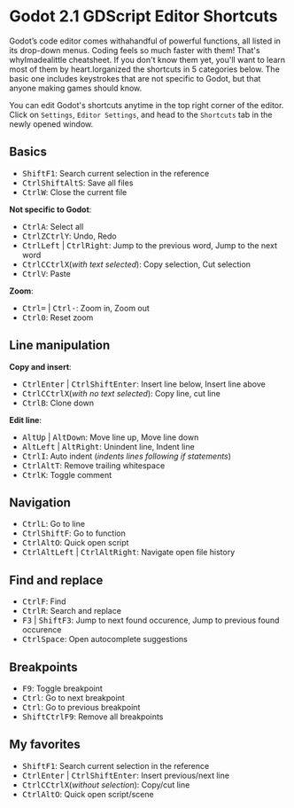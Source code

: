 # Godot 2.1 GDScript Editor Shortcuts

<!-- kbd select regex: ^(((Ctrl|Alt|Shift|F\d)\s?)+(\w+\d?|\=|\+)?)-->
<!-- alternative: (Ctrl|Shift|Alt|F\d|[0-9]|Space|Enter|Left|Right|Up|Down|\=|\-) -->

Godot’s code editor comes withahandful of powerful functions, all listed in its drop-down menus. Coding feels so much faster with them! That's whyImadealittle cheatsheet. If you don't know them yet, you'll want to learn most of them by heart.Iorganized the shortcuts in 5 categories below. The basic one includes keystrokes that are not specific to Godot, but that anyone making games should know.

You can edit Godot's shortcuts anytime in the top right corner of the editor. Click on `Settings`, `Editor Settings`, and head to the `Shortcuts` tab in the newly opened window.


## Basics

- <kbd>Shift</kbd><kbd>F1</kbd>: Search current selection in the reference
- <kbd>Ctrl</kbd><kbd>Shift</kbd><kbd>Alt</kbd><kbd>S</kbd>: Save all files
- <kbd>Ctrl</kbd><kbd>W</kbd>: Close the current file

**Not specific to Godot**:

- <kbd>Ctrl</kbd><kbd>A</kbd>: Select all
- <kbd>Ctrl</kbd><kbd>Z</kbd><kbd>Ctrl</kbd><kbd>Y</kbd>: Undo, Redo
- <kbd>Ctrl</kbd><kbd>Left</kbd> | <kbd>Ctrl</kbd><kbd>Right</kbd>: Jump to the previous word, Jump to the next word
- <kbd>Ctrl</kbd><kbd>C</kbd><kbd>Ctrl</kbd><kbd>X</kbd>(_with text selected_): Copy selection, Cut selection
- <kbd>Ctrl</kbd><kbd>V</kbd>: Paste

**Zoom**:

- <kbd>Ctrl</kbd><kbd>=</kbd> | <kbd>Ctrl</kbd><kbd>-</kbd>: Zoom in, Zoom out
- <kbd>Ctrl</kbd><kbd>0</kbd>: Reset zoom


## Line manipulation

**Copy and insert**:

- <kbd>Ctrl</kbd><kbd>Enter</kbd> | <kbd>Ctrl</kbd><kbd>Shift</kbd><kbd>Enter</kbd>: Insert line below, Insert line above
- <kbd>Ctrl</kbd><kbd>C</kbd><kbd>Ctrl</kbd><kbd>X</kbd>(_with no text selected_): Copy line, cut line
- <kbd>Ctrl</kbd><kbd>B</kbd>: Clone down

**Edit line**:

- <kbd>Alt</kbd><kbd>Up</kbd> | <kbd>Alt</kbd><kbd>Down</kbd>: Move line up, Move line down
- <kbd>Alt</kbd><kbd>Left</kbd> | <kbd>Alt</kbd><kbd>Right</kbd>: Unindent line, Indent line
- <kbd>Ctrl</kbd><kbd>I</kbd>: Auto indent (_indents lines following if statements_)
- <kbd>Ctrl</kbd><kbd>Alt</kbd><kbd>T</kbd>: Remove trailing whitespace
- <kbd>Ctrl</kbd><kbd>K</kbd>: Toggle comment


## Navigation

- <kbd>Ctrl</kbd><kbd>L</kbd>: Go to line
- <kbd>Ctrl</kbd><kbd>Shift</kbd><kbd>F</kbd>: Go to function
- <kbd>Ctrl</kbd><kbd>Alt</kbd><kbd>O</kbd>: Quick open script
- <kbd>Ctrl</kbd><kbd>Alt</kbd><kbd>Left</kbd> | <kbd>Ctrl</kbd><kbd>Alt</kbd><kbd>Right</kbd>: Navigate open file history


## Find and replace

- <kbd>Ctrl</kbd><kbd>F</kbd>: Find
- <kbd>Ctrl</kbd><kbd>R</kbd>: Search and replace
- <kbd>F3</kbd> | <kbd>Shift</kbd><kbd>F3</kbd>: Jump to next found occurence, Jump to previous found occurence
- <kbd>Ctrl</kbd><kbd>Space</kbd>: Open autocomplete suggestions


## Breakpoints

- <kbd>F9</kbd>: Toggle breakpoint
- <kbd>Ctrl</kbd>: Go to next breakpoint
- <kbd>Ctrl</kbd>: Go to previous breakpoint
- <kbd>Shift</kbd><kbd>Ctrl</kbd><kbd>F9</kbd>: Remove all breakpoints


## My favorites

- <kbd>Shift</kbd><kbd>F1</kbd>: Search current selection in the reference
- <kbd>Ctrl</kbd><kbd>Enter</kbd> | <kbd>Ctrl</kbd><kbd>Shift</kbd><kbd>Enter</kbd>: Insert previous/next line
- <kbd>Ctrl</kbd><kbd>C</kbd><kbd>Ctrl</kbd><kbd>X</kbd>(_without selection_): Copy/cut line
- <kbd>Ctrl</kbd><kbd>Alt</kbd><kbd>O</kbd>: Quick open script/scene
